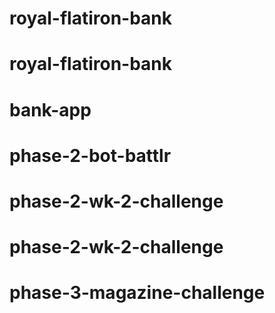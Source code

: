 # royal-flatiron-bank
# royal-flatiron-bank
# bank-app
# phase-2-bot-battlr
# phase-2-wk-2-challenge
# phase-2-wk-2-challenge
# phase-3-magazine-challenge
